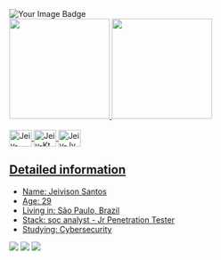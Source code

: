 <!--
**jeivison/Jeivison** is a ✨ _special_ ✨ repository because its `README.md` (this file) appears on your GitHub profile.

Here are some ideas to get you started:

- 🔭 I’m currently working on ...
- 🌱 I’m currently learning ...
- 👯 I’m looking to collaborate on ...
- 🤔 I’m looking for help with ...
- 💬 Ask me about ...
- 📫 How to reach me: ...
- 😄 Pronouns: ...
- ⚡ Fun fact: ...
-->

<div align="" style="display: inline_block">
<img src="https://tryhackme-badges.s3.amazonaws.com/Jdenzel.png" alt="Your Image Badge" />
</div>


<div align="">
  <a href="https://github.com/jeivison">
  <img height="180em" src="https://github-readme-stats.vercel.app/api?username=jeivison&show_icons=true&theme=merko&include_all_commits=true&count_private=true"/>
  <img height="180em" src="https://github-readme-stats.vercel.app/api/top-langs/?username=jeivison&layout=compact&langs_count=7&theme=merko"/>
</div>
    
<div style="display: inline_block"><br>
  <img align="center" alt="Jeiv-Android" height="30" width="40" src="https://cdn.jsdelivr.net/gh/devicons/devicon/icons/android/android-original.svg">
  <img align="center" alt="Jeiv-Kt" height="30" width="40" src="https://cdn.jsdelivr.net/gh/devicons/devicon/icons/kotlin/kotlin-original.svg">
  <img align="center" alt="Jeiv-Jv" height="30" width="40" src="https://cdn.jsdelivr.net/gh/devicons/devicon/icons/java/java-original.svg">
</div>


  
  ## Detailed information
- Name: Jeivison Santos
- Age: 29
- Living in: São Paulo, Brazil
- Stack: soc analyst - Jr Penetration Tester
- Studying: Cybersecurity




<div>  
   <a href="https://www.linkedin.com" target="_blank"><img src="https://img.shields.io/badge/-LinkedIn-%230077B5?style=for-the-badge&logo=linkedin&logoColor=white" target="_blank"></a> 
  <a href = "mailto:"><img src="https://img.shields.io/badge/-Gmail-%23333?style=for-the-badge&logo=gmail&logoColor=white" target="_blank"></a>
  <a href="https://steamcommunity.com/id/zar4k1/" target="_blank"><img src="https://img.shields.io/badge/Steam-000000?style=for-the-badge&logo=steam&logoColor=white" target="_blank"></a> 
  
  
  
  
 
  
  
  
 
</div>
